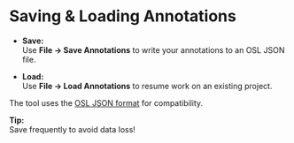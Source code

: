 # Saving & Loading Annotations

- **Save:**  
  Use **File → Save Annotations** to write your annotations to an OSL JSON file.

- **Load:**  
  Use **File → Load Annotations** to resume work on an existing project.

The tool uses the [OSL JSON format](https://github.com/OpenSportsLab/OSL-ActionSpotting#osl-json-format) for compatibility.

**Tip:**  
Save frequently to avoid data loss!
